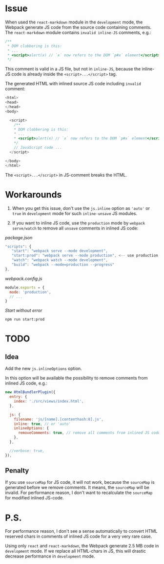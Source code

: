 # Issue

When used the `react-markdown` module in the `development` mode,
the Webpack generate JS code from the source code containing comments.
The `react-markdown` module contains `invalid inline-JS` comments, e.g.:

```js
/**
 * DOM clobbering is this:
 * ...
 * <script>alert(x) // `x` now refers to the DOM `p#x` element</script>
 */
```

This comment is valid in a JS file, but not in `inline-JS`,
because the inline-JS code is already inside the `<script>...</script>` tag.

The generated HTML with inlined source JS code including `invalid` comment:
```js
<html>
<head>
</head>
<body>

  <script>
    /**
    * DOM clobbering is this:
    * ...
    * <script>alert(x) // `x` now refers to the DOM `p#x` element</script>
    */
    // JavaScript code ...
  </script>

</body>
</html>
```

The `<script>...</script>` in JS-comment breaks the HTML.

# Workarounds

1. When you get this issue, don't use the `js.inline` option as `'auto'` or `true` in `development` mode for such `inline-unsave` JS modules.


2. If you want to inline JS code, use the `production` mode by `webpack serve/watch` to remove all `unsave` comments in inlined JS code:

_package.json_
```js
"scripts": {
   "start": "webpack serve --mode development",
   "start:prod": "webpack serve --mode production", <-- use production mode
   "watch": "webpack watch --mode development",
   "build": "webpack --mode=production --progress"
},
```

_webpack.config.js_

```js
module.exports = {
  mode: 'production',
  // ...
}
```

_Start without error_
```
npm run start:prod
```

# TODO

## Idea

Add the new `js.inlineOptions` option.

In this option will be available the possibility to remove comments from inlined JS code, e.g.:

```js
new HtmlBundlerPlugin({
  entry: {
    index: './src/views/index.html',
  },

  js: {
    filename: 'js/[name].[contenthash:8].js',
    inline: true, // or 'auto'
    inlineOptions: {
      removeComments: true, // remove all comments from inlined JS code to avoid parsing errors
    },
  },

  //verbose: true,
}),
```

## Penalty
If you use `sourceMap` for JS code, it will not work, because the `sourceMap` is generated before we remove comments.
It means, the `sourceMap` will be invalid.
For performance reason, I don't want to recalculate the `sourceMap` for modified inlined JS-code.


# P.S.
For performance reason, I don't see a sense automatically to convert HTML reserved chars in comments of inlined JS code for a very very rare case.

Using only `react` and `react-markdown`, the Webpack generate 2.5 MB code in `development` mode.
If we replace all HTML-chars in JS, this will drastic decrease performance in `development` mode.
